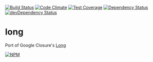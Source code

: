 [![Build Status](https://travis-ci.org/polyglotted/pg-long.svg?branch=master)](https://travis-ci.org/polyglotted/pg-long)
[![Code Climate](https://codeclimate.com/github/polyglotted/pg-long/badges/gpa.svg)](https://codeclimate.com/github/polyglotted/pg-long)
[![Test Coverage](https://codeclimate.com/github/polyglotted/pg-long/badges/coverage.svg)](https://codeclimate.com/github/polyglotted/pg-long/coverage)
[![Dependency Status](https://david-dm.org/polyglotted/pg-long.svg)](https://david-dm.org/polyglotted/pg-long)
[![devDependency Status](https://david-dm.org/polyglotted/pg-long/dev-status.svg?branch=master)](https://david-dm.org/polyglotted/pg-long#info=devDependencies)

# long

Port of Google Closure's [Long](http://docs.closure-library.googlecode.com/git/local_closure_goog_math_long.js.source.html)

[![NPM](https://nodei.co/npm/pg-long.png)](https://nodei.co/npm/pg-long/)
